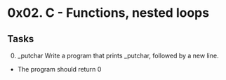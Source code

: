 # 0x02. C - Functions, nested loops
## Tasks
0. _putchar
Write a program that prints _putchar, followed by a new line.
- The program should return 0
